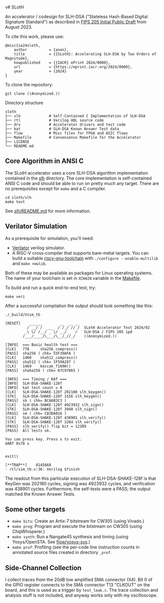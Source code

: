 v#       SLotH

An accelerator / codesign for SLH-DSA ("Stateless Hash-Based Digital Signature Standard") as described in [FIPS 205 Initial Public Draft](https://doi.org/10.6028/NIST.FIPS.205.ipd) from August 2023. 

To cite this work, please use:
```
@misc{sa24sloth,
    author          = {anon},
    title           = {{SLotH}: Accelerating SLH-DSA by Two Orders of Magnitude},
    howpublished    = {{IACR} ePrint 2024/0000},
    url             = {https://eprint.iacr.org/2024/0000},
    year            = {2024}
}
```

To clone the repository:
```
git clone ((Anonymized.))
```

Directory structure
```
sloth
├── slh             # Self-Contained C Implementation of SLH-DSA
├── rtl             # Verilog HDL source code
├── drv             # Accelerator drivers and test code
├── kat             # SLH-DSA Known Answer Test data
├── flow            # Misc files for FPGA and ASIC flows
├── Makefile        # Convenience Makefile for the Accelerator
├── LICENSE
└── README.md
```

##      Core Algorithm in ANSI C

The SLotH accelerator uses a core SLH-DSA algorithm implementation contained in the
[slh](slh) directory. The core implementation is self-contained ANSI C code and should be able to run on pretty much any target. There are no prerequisites except for `make` and a C compiler.
```
cd sloth/slh
make test
```
See [slh/README.md](slh/README.md) for more information.


##      Verilator Simulation

As a prerequisite for simulation, you'll need:

*	[Verilator](https://github.com/verilator/verilator) verilog simulator.
*	A RISC-V cross-compiler that supports bare-metal targets. You can build a suitable [riscv-gnu-toolchain](https://github.com/riscv/riscv-gnu-toolchain) 
with `./configure --enable-multilib` and `make newlib`. 

Both of these may be available as packages for Linux operating systems. The name of your toolchain is set in `XCHAIN` variable in the [Makefile](Makefile).

To build and run a quick end-to-end test, try:
```
make veri
```
After a successful compilation the output should look something like this:
```
./_build/Vsim_tb

[RESET]    ______        __  __ __
          / __/ /  ___  / /_/ // /  SLotH Accelerator Test 2024/02
         _\ \/ /__/ _ \/ __/ _  /   SLH-DSA / FIPS 205 ipd
        /___/____/\___/\__/_//_/    ((Anonymized.))

[INFO]  === Basic health test ===
[CLK]   778     sha256_compress()
[PASS]  sha256 ( chk= 55F39AFA )
[CLK]   1460    sha512_compress()
[PASS]  sha512 ( chk= 1F59A287 )
[CLK]   1469    keccak_f1600()
[PASS]  shake256 ( chk= 07C97065 )

[INFO]  === Timing / KAT === 
[INFO]  SLH-DSA-SHAKE-128f
[INFO]  kat test count = 0
[CLK]   SLH-DSA-SHAKE-128f 202180 slh_keygen()
[STK]   SLH-DSA-SHAKE-128f 3156 slh_keygen()
[PASS]  sk ( chk= BCA6B2C3 )
[CLK]   SLH-DSA-SHAKE-128f 4923932 slh_sign()
[STK]   SLH-DSA-SHAKE-128f 3940 slh_sign()
[PASS]  sm ( chk= C03DA016 )
[CLK]   SLH-DSA-SHAKE-128f 438901 slh_verify()
[STK]   SLH-DSA-SHAKE-128f 3284 slh_verify()
[PASS]  slh_verify() flip bit = 12389
[PASS]  All tests ok.

You can press key. Press x to exit.
UART 0x78 x


exit()

[**TRAP**]    8145868
- rtl/sim_tb.v:36: Verilog $finish
```
The readout from this particular execution of SLH-DSA-SHAKE-128f is that KeyGen was 202180 cycles, signing was 4923932 cycles, and verification was 438901 cycles. Furthermore, the self-tests were a PASS; the output matched the Known Answer Tests.


##	Some other targets

*	`make bits`:  Create an Artix-7 bitstream for CW305 (using Vivado.)
*	`make prog`:  Program and execute the bitstream on CW305 (using ChipWhisperer.)
*	`make synth`:  Run a Nangate45 synthesis and timing (using Yosys/OpenSTA. See [flow/yosys-sys](flow/yosys-syn).)
*	`make prof`:	 Profiling (see the per-code line instruction counts in annotated source files created in directory `_prof`.

##	Side-Channel Collection

I collect traces from the 20dB low amplified SMA connector (X4). Bit 0 of the GPIO register connects to the SMA connector T13 "CLKOUT" on the board, and this is used as a trigger by `test_leak.c`. The trace collection and analysis stuff is not included, and anyway works only with my oscilloscope.
